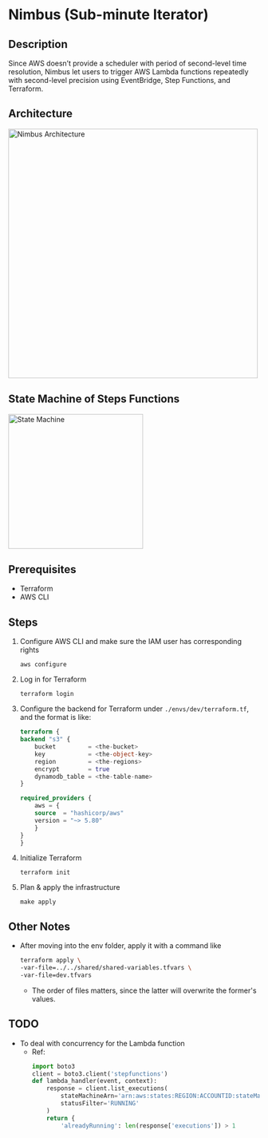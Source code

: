 # Nimbus (Sub-minute Iterator)

## Description

Since AWS doesn’t provide a scheduler with period of second-level time resolution, Nimbus let users to trigger AWS Lambda functions repeatedly with second-level precision using EventBridge, Step Functions, and Terraform.

## Architecture
<img src="https://the-general.s3.ap-northeast-1.amazonaws.com/project/nimbus.svg" width="500" alt="Nimbus Architecture"/>

## State Machine of Steps Functions

<img src="https://the-general.s3.ap-northeast-1.amazonaws.com/project/stepfunctions_graph.svg" width="270" alt="State Machine"/>

## Prerequisites

- Terraform
- AWS CLI

## Steps
1. Configure AWS CLI and make sure the IAM user has corresponding rights
    
    ```shell
    aws configure
    ```

2. Log in for Terraform
    
    ```shell
    terraform login
    ```

3. Configure the backend for Terraform under `./envs/dev/terraform.tf`, and the format is like:
    
    ```terraform
    terraform {
    backend "s3" {
        bucket         = <the-bucket>
        key            = <the-object-key>
        region         = <the-regions>
        encrypt        = true
        dynamodb_table = <the-table-name>
    }

    required_providers {
        aws = {
        source  = "hashicorp/aws"
        version = "~> 5.80"
        }
    }
    }
    ```

4. Initialize Terraform
    
    ```shell
    terraform init
    ```

5. Plan & apply the infrastructure
    
    ```shell
    make apply
    ```

## Other Notes
- After moving into the env folder, apply it with a command like
    
    ```bash
    terraform apply \
    -var-file=../../shared/shared-variables.tfvars \
    -var-file=dev.tfvars
    ```
    - The order of files matters, since the latter will overwrite the former's values.

## TODO
- To deal with concurrency for the Lambda function
    - Ref:
        ```python
        import boto3
        client = boto3.client('stepfunctions')
        def lambda_handler(event, context):
            response = client.list_executions(
                stateMachineArn='arn:aws:states:REGION:ACCOUNTID:stateMachine:LambdaSubMinute',
                statusFilter='RUNNING'
            )
            return {
                'alreadyRunning': len(response['executions']) > 1
        ```

